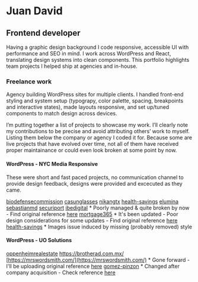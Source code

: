 # Juan David
## Frontend developer

Having a graphic design background I code responsive, accessible UI with performance and SEO in mind. I work across WordPress and React, translating design systems into clean components. This portfolio highlights team projects I helped ship at agencies and in-house.

### Freelance work

Agency building WordPress sites for multiple clients. I handled front-end styling and system setup (typograpy, color palette, spacing, breakpoints and interactive states), made layouts responsive, and set up/tuned components to match design across devices.

I’m putting together a list of projects to showcase my work. I’ll clearly note my contributions to be precise and avoid attributing others’ work to myself. Listing them below the company or agency I coded it for. Because some are live projects that have evolved over time, not all of them have received proper maintainance or could even look broken at some point by now.

#### WordPress - NYC Media Responsive

These were short and fast paced projects, no communication channel to provide design feedback, designs were provided and excecuted as they came.

[biodefensecommission](https://biodefensecommission.org/)
[casunglasses](https://casunglasses.com/)
[nikangtx](https://www.nikangtx.com/)
[health-savings](https://health-savings.com/)
[elumina](https://elumina.com/)
[sebastianmd](https://sebastianmd.com/)
[securiport](https://securiport.com/)
[ibedigital](https://ibedigital.com/) * Poorly managed & quite broken by now - Find original reference [here](references/ref-ibe-homepage-final.jpg)
[mortgage365](https://mortgage365.com/) * It's been updated - Poor design considerations for some updates - Find original reference [here](references/ref-M365-homepage-final.jpg)
[health-savings](https://health-savings.com/) * Images issue induced by missing (probably removed) style

#### WordPress - UO Solutions

[oppenheimrealestate](https://oppenheimrealestate.com/)
https://brotherad.com.mx/
[https://mrswordsmith.com/](https://mrswordsmith.com/) * Gone forward - I'll be uploading original reference [here](https://www.example.com)
[gomez-pinzon](https://gomez-pinzon.com) * Changed after company acquisition - Check reference [here](#)